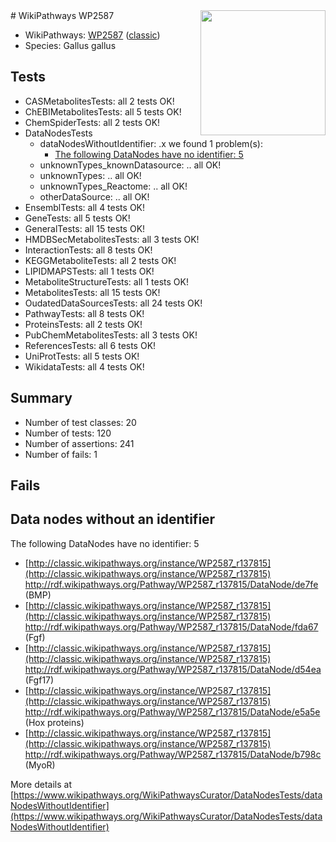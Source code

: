 <img style="float: right; width: 200px" src="https://upload.wikimedia.org/wikipedia/commons/thumb/8/83/Wplogo_with_text_500.png/640px-Wplogo_with_text_500.png" />
# WikiPathways WP2587

* WikiPathways: [WP2587](https://wikipathways.org/pathways/WP2587) ([classic](https://classic.wikipathways.org/instance/WP2587))
* Species: Gallus gallus
## Tests
* CASMetabolitesTests: all 2 tests OK!
* ChEBIMetabolitesTests: all 5 tests OK!
* ChemSpiderTests: all 2 tests OK!
* DataNodesTests
    * dataNodesWithoutIdentifier: .x we found 1 problem(s):
        * [The following DataNodes have no identifier: 5](#d2d32fa4)
    * unknownTypes_knownDatasource: .. all OK!
    * unknownTypes: .. all OK!
    * unknownTypes_Reactome: .. all OK!
    * otherDataSource: .. all OK!
* EnsemblTests: all 4 tests OK!
* GeneTests: all 5 tests OK!
* GeneralTests: all 15 tests OK!
* HMDBSecMetabolitesTests: all 3 tests OK!
* InteractionTests: all 8 tests OK!
* KEGGMetaboliteTests: all 2 tests OK!
* LIPIDMAPSTests: all 1 tests OK!
* MetaboliteStructureTests: all 1 tests OK!
* MetabolitesTests: all 15 tests OK!
* OudatedDataSourcesTests: all 24 tests OK!
* PathwayTests: all 8 tests OK!
* ProteinsTests: all 2 tests OK!
* PubChemMetabolitesTests: all 3 tests OK!
* ReferencesTests: all 6 tests OK!
* UniProtTests: all 5 tests OK!
* WikidataTests: all 4 tests OK!


## Summary

* Number of test classes: 20
* Number of tests: 120
* Number of assertions: 241
* Number of fails: 1

## Fails

<a name="d2d32fa4" />

## Data nodes without an identifier

The following DataNodes have no identifier: 5

* [http://classic.wikipathways.org/instance/WP2587_r137815](http://classic.wikipathways.org/instance/WP2587_r137815) http://rdf.wikipathways.org/Pathway/WP2587_r137815/DataNode/de7fe (BMP)
* [http://classic.wikipathways.org/instance/WP2587_r137815](http://classic.wikipathways.org/instance/WP2587_r137815) http://rdf.wikipathways.org/Pathway/WP2587_r137815/DataNode/fda67 (Fgf)
* [http://classic.wikipathways.org/instance/WP2587_r137815](http://classic.wikipathways.org/instance/WP2587_r137815) http://rdf.wikipathways.org/Pathway/WP2587_r137815/DataNode/d54ea (Fgf17)
* [http://classic.wikipathways.org/instance/WP2587_r137815](http://classic.wikipathways.org/instance/WP2587_r137815) http://rdf.wikipathways.org/Pathway/WP2587_r137815/DataNode/e5a5e (Hox proteins)
* [http://classic.wikipathways.org/instance/WP2587_r137815](http://classic.wikipathways.org/instance/WP2587_r137815) http://rdf.wikipathways.org/Pathway/WP2587_r137815/DataNode/b798c (MyoR)


More details at [https://www.wikipathways.org/WikiPathwaysCurator/DataNodesTests/dataNodesWithoutIdentifier](https://www.wikipathways.org/WikiPathwaysCurator/DataNodesTests/dataNodesWithoutIdentifier)

